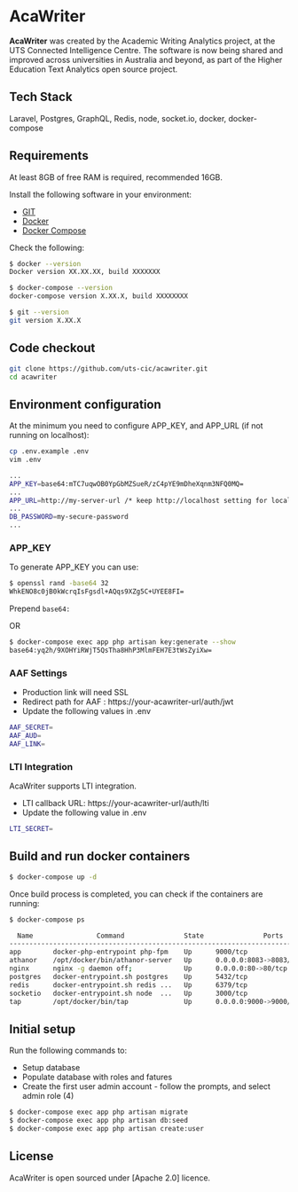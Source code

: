 # AcaWriter

<strong>AcaWriter</strong> was created by the Academic Writing Analytics project, at the UTS Connected Intelligence Centre. The software is now being shared and improved across universities in Australia and beyond, as part of the Higher Education Text Analytics open source project.


## Tech Stack

Laravel, Postgres, GraphQL, Redis, node, socket.io, docker, docker-compose


## Requirements

At least 8GB of free RAM is required, recommended 16GB.

Install the following software in your environment:
- <a href="https://git-scm.com/book/en/v2/Getting-Started-Installing-Git">GIT</a>
- <a href="https://docs.docker.com/install/">Docker</a>
- <a href="https://docs.docker.com/compose/install/">Docker Compose</a>

Check the following:

```sh
$ docker --version
Docker version XX.XX.XX, build XXXXXXX

$ docker-compose --version
docker-compose version X.XX.X, build XXXXXXXX

$ git --version
git version X.XX.X
```


## Code checkout

```sh
git clone https://github.com/uts-cic/acawriter.git
cd acawriter
```


## Environment configuration

At the minimum you need to configure APP_KEY, and APP_URL (if not running on localhost):

```sh
cp .env.example .env
vim .env

...
APP_KEY=base64:mTC7uqwOB0YpGbMZSueR/zC4pYE9mDheXqnm3NFQ0MQ=
...
APP_URL=http://my-server-url /* keep http://localhost setting for local setup*/
...
DB_PASSWORD=my-secure-password
...
```

### APP_KEY
To generate APP_KEY you can use:

```sh
$ openssl rand -base64 32
WhkENO8c0jB0kWcrqIsFgsdl+AQqs9XZg5C+UYEE8FI=
```
Prepend `base64:`

OR

```sh
$ docker-compose exec app php artisan key:generate --show
base64:yq2h/9XOHYiRWjT5QsTha8HhP3MlmFEH7E3tWsZyiXw=
```

### AAF Settings

- Production link will need SSL
- Redirect path for AAF : https://your-acawriter-url/auth/jwt
- Update the following values in .env

```sh
AAF_SECRET=
AAF_AUD=
AAF_LINK=
```

### LTI Integration

AcaWriter supports LTI integration.
- LTI callback URL: https://your-acawriter-url/auth/lti
- Update the following value in .env

```sh
LTI_SECRET=
```

## Build and run docker containers

```sh
$ docker-compose up -d
```

Once build process is completed, you can check if the containers are running:

```sh
$ docker-compose ps

  Name                Command               State               Ports
----------------------------------------------------------------------------------
app        docker-php-entrypoint php-fpm    Up      9000/tcp
athanor    /opt/docker/bin/athanor-server   Up      0.0.0.0:8083->8083/tcp
nginx      nginx -g daemon off;             Up      0.0.0.0:80->80/tcp
postgres   docker-entrypoint.sh postgres    Up      5432/tcp
redis      docker-entrypoint.sh redis ...   Up      6379/tcp
socketio   docker-entrypoint.sh node  ...   Up      3000/tcp
tap        /opt/docker/bin/tap              Up      0.0.0.0:9000->9000/tcp
```


## Initial setup

Run the following commands to:
- Setup database
- Populate database with roles and fatures
- Create the first user admin account - follow the prompts, and select admin role (4)

```sh
$ docker-compose exec app php artisan migrate
$ docker-compose exec app php artisan db:seed
$ docker-compose exec app php artisan create:user
```


## License

AcaWriter is open sourced under [Apache 2.0] licence.

